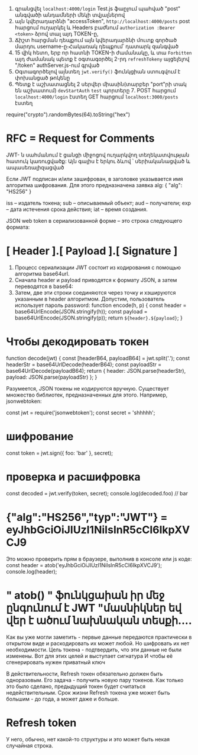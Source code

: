 1. գրանցվել `localhost:4000/login` Test.js ֆաըլում պահված "post" անգվածի անդամների մեկի տվյալներով
2. այն կվերադարձնի "accessToken", `http://localhost:4000/posts` post հարցում ուղարկել և Headers բաժնում `authorization :Bearer <token>` ձրով տալ այդ TOKEN-ը,
3. Ճիշտ հարցման դեպքում այն կվերադարձնի մուտք գործած մարդու username-ը։Հակառակ դեպքում՝ դատարկ զանգված
4. 15 վիկ հետո, երբ որ հատնի TOKEN-ի ժամանակը, և տա `Forbitten` այդ ժամանակ պետք է օգտագօրծել 2-րդ `refreshTokeny` այցելելով "/token" authServer.js-ում գրված
5. Օգտագործելով այնտեղ `jwt.verify()` ֆունկցիան ստուգվում է փոխանցած թոկենը
6. Պետք է աշխատացնել 2 սերվեր միասին(տարբեր "port"րի տակ են աշխատում) `devStartAuth` `test` պորտերը
   7․ POST հարցում `localhost:4000/login` էստեղ GET հարցում `localhost:3000/posts` էստեղ

require("crypto").randomBytes(64).toString("hex")

# RFC = Request for Comments

JWT- ն սահմանում է ցանցի միջոցով ուղարկվող տեղեկատվության հատուկ կառուցվածք: Այն գալիս է երկու ձևով ՝ սերիականացված և ապասեռալիզացված

Если JWT подписан и/или зашифрован, в заголовке указывается имя алгоритма шифрования. Для этого предназначена заявка alg:
{
"alg": "HS256"
}

iss – издатель токена;
sub – описываемый объект;
aud – получатели;
exp – дата истечения срока действия;
iat – время создания.

JSON web token в сериализованной форме – это строка следующего формата:

# [ Header ].[ Payload ].[ Signature ]

1. Процесс сериализации JWT состоит из кодирования с помощью алгоритма base64url.
2. Сначала header и payload приводятся к формату JSON, а затем переводятся в base64:
3. Затем, две эти строки соединяются через точку и хэшируются указанным в header алгоритмом. Допустим, пользователь использует пароль password:
   function encode(h, p) {
   const header = base64UrlEncode(JSON.stringify(h));
   const payload = base64UrlEncode(JSON.stringify(p));
   return `${header}.${payload}`;
   }

# Чтобы декодировать токен

function decode(jwt) {
const [headerB64, payloadB64] = jwt.split('.');
const headerStr = base64UrlDecode(headerB64);
const payloadStr = base64UrlDecode(payloadB64);
return {
header: JSON.parse(headerStr),
payload: JSON.parse(payloadStr)
};
}

Разумеется, JSON токены не кодируются вручную. Существует множество библиотек, предназначенных для этого. Например, jsonwebtoken:

const jwt = require('jsonwebtoken');
const secret = 'shhhhh';

# шифрование

const token = jwt.sign({ foo: 'bar' }, secret);

# проверка и расшифровка

const decoded = jwt.verify(token, secret);
console.log(decoded.foo) // bar

# {"alg":"HS256","typ":"JWT"} = eyJhbGciOiJIUzI1NiIsInR5cCI6IkpXVCJ9

Это можно проверить прям в браузере, выполнив в консоле или js коде:
const header = atob('eyJhbGciOiJIUzI1NiIsInR5cCI6IkpXVCJ9');
console.log(header);

# " atob() " ֆունկցաիան իր մեջ ընգունում է JWT "մասնիկներ եվ վեր է ածում նախնական տեսքի․․․․

Как вы уже могли заметить - первые данные передаются практически в открытом виде и раскодировать их может любой. Но шифровать их нет необходимости. Цель токена - подтвердить, что эти данные не были изменены. Вот для этих целей и выступает сигнатура И чтобы её сгенерировать нужен приватный ключ

В действительности, Refresh токен обязательно должен быть одноразовым. Его задача - получить новую пару токенов. Как только это было сделано, предыдущий токен будет считаться недействительным. Срок жизни Refresh токена уже может быть большим - до года, а может даже и больше.

# Refresh token

У него, обычно, нет какой-то структуры и это может быть некая случайная строка.
